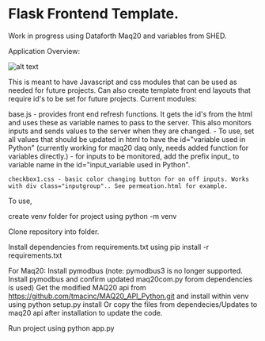 Flask Frontend Template. 
======
Work in progress using Dataforth Maq20 and variables from SHED.

Application Overview:

![alt text](/docs/System_Overview.jpg "System Overview")

This is meant to have Javascript and css modules that can be used as needed for future projects. Can also create template front end layouts that require id's to be set for future projects.
Current modules:

base.js - provides front end refresh functions. It gets the id's from the html and uses these as variable names to pass to the server. This also monitors inputs and sends values to the server when they are changed.
        - To use, set all values that should be updated in html to have the id="variable used in Python" (currently working for maq20 daq only, needs added function for variables directly.)
        - for inputs to be monitored, add the prefix input_ to variable name in the id="input_variable used in Python".

    checkbox1.css - basic color changing button for on off inputs. Works with div class="inputgroup".. See permeation.html for example.


To use,

create venv folder for project using python -m venv <folder>

Clone repository into folder.

Install dependencies from requirements.txt using pip install -r requirements.txt

For Maq20:
Install pymodbus (note: pymodbus3 is no longer supported. Install pymodbus and confirm updated maq20com.py forom dependencies is used)
Get the modified MAQ20 api from https://github.com/tmacinc/MAQ20_API_Python.git and install within venv using python setup.py install
    Or copy the files from dependecies/Updates to maq20 api after installation to update the code.


Run project using python app.py
